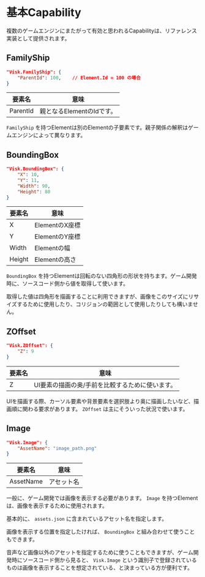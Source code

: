 # 基本Capability

複数のゲームエンジンにまたがって有効と思われるCapabilityは、リファレンス実装として提供されます。

## FamilyShip

```json
"Visk.FamilyShip": {
    "ParentId": 100,    // Element.Id = 100 の場合
}
```

| 要素名   | 意味                      |
| -------- | ------------------------- |
| ParentId | 親となるElementのIdです。 |

`FamilyShip` を持つElementは別のElementの子要素です。親子関係の解釈はゲームエンジンによって異なります。

## BoundingBox

```json
"Visk.BoundingBox": {
    "X": 10,
    "Y": 11,
    "Width": 90,
    "Height": 80
}
```

| 要素名 | 意味           |
| ------ | -------------- |
| X      | ElementのX座標 |
| Y      | ElementのY座標 |
| Width  | Elementの幅    |
| Height | Elementの高さ  |

`BoundingBox` を持つElementは回転のない四角形の形状を持ちます。ゲーム開発時に、ソースコード側から値を取得して使います。

取得した値は四角形を描画することに利用できますが、画像をこのサイズにリサイズするために使用したり、コリジョンの範囲として使用したりしても構いません。

## ZOffset

```json
"Visk.ZOffset": {
    "Z": 9
}
```

| 要素名 | 意味                                            |
| ------ | ----------------------------------------------- |
| Z      | UI要素の描画の奥/手前を比較するために使います。 |

UIを描画する際、カーソル要素や背景要素を選択肢より奥に描画したいなど、描画順に関わる要求があります。 `ZOffset` は主にそういった状況で使います。

## Image

```json
"Visk.Image": {
    "AssetName": "image_path.png"
}
```

| 要素名    | 意味     |
| --------- | -------- |
| AssetName | アセット名 |

一般に、ゲーム開発では画像を表示する必要があります。 `Image` を持つElementは、画像を表示するために使用されます。

基本的に、 `assets.json` に含まれているアセット名を指定します。

画像を表示する位置を指定したければ、 `BoundingBox` と組み合わせて使うこともできます。

音声など画像以外のアセットを指定するために使うこともできますが、ゲーム開発時にソースコード側から見ると、 `Visk.Image` という識別子で登録されているものは画像を表示することを想定されている、と決まっている方が便利です。